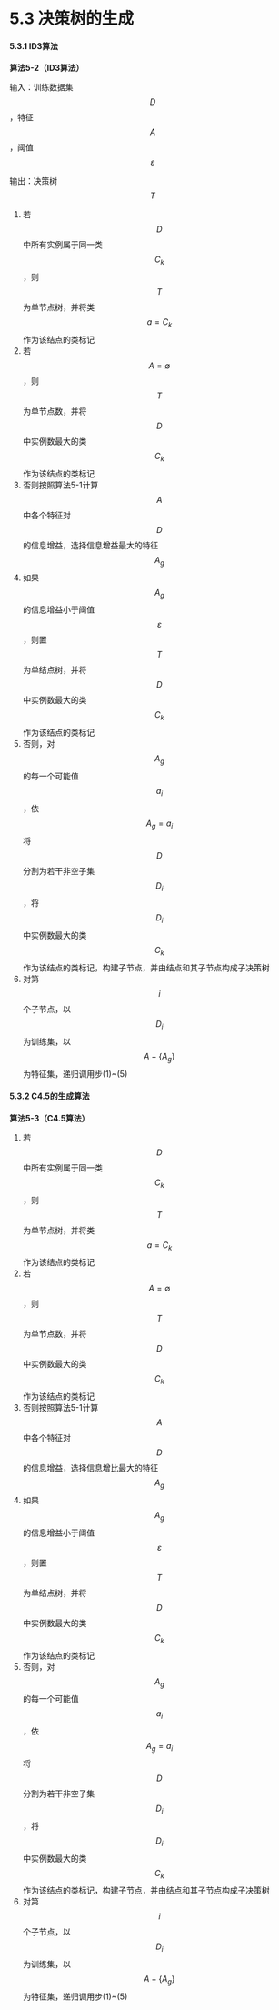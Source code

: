 # 5.3 决策树的生成

#### 5.3.1 ID3算法

**算法5-2（ID3算法）**

输入：训练数据集 $$D$$ ，特征 $$A$$ ，阈值 $$\varepsilon $$ 

输出：决策树 $$T$$ 

1. 若 $$D$$ 中所有实例属于同一类 $$C_k$$ ，则 $$T$$ 为单节点树，并将类 $$a = C_k$$ 作为该结点的类标记
2. 若 $$A = \emptyset$$ ，则 $$T$$ 为单节点数，并将 $$D$$ 中实例数最大的类 $$C_k$$ 作为该结点的类标记
3. 否则按照算法5-1计算 $$A$$ 中各个特征对 $$D$$ 的信息增益，选择信息增益最大的特征 $$A_g$$ 
4. 如果 $$A_g$$ 的信息增益小于阈值 $$\varepsilon$$ ，则置 $$T$$ 为单结点树，并将 $$D$$ 中实例数最大的类 $$C_k$$ 作为该结点的类标记
5. 否则，对 $$A_g$$ 的每一个可能值 $$a_{i}$$ ，依 $$A_g = a_i$$ 将 $$D$$ 分割为若干非空子集 $$D_i$$ ，将 $$D_i$$ 中实例数最大的类 $$C_k$$ 作为该结点的类标记，构建子节点，并由结点和其子节点构成子决策树
6. 对第 $$i$$ 个子节点，以 $$D_i$$ 为训练集，以 $$A - \{A_g\}$$ 为特征集，递归调用步\(1\)~\(5\)

#### 5.3.2 C4.5的生成算法

**算法5-3（C4.5算法）**

1. 若 $$D$$ 中所有实例属于同一类 $$C_k$$ ，则 $$T$$ 为单节点树，并将类 $$a = C_k$$ 作为该结点的类标记
2. 若 $$A = \emptyset$$ ，则 $$T$$ 为单节点数，并将 $$D$$ 中实例数最大的类 $$C_k$$ 作为该结点的类标记
3. 否则按照算法5-1计算 $$A$$ 中各个特征对 $$D$$ 的信息增益，选择信息增比最大的特征 $$A_g$$ 
4. 如果 $$A_g$$ 的信息增益小于阈值 $$\varepsilon$$ ，则置 $$T$$ 为单结点树，并将 $$D$$ 中实例数最大的类 $$C_k$$ 作为该结点的类标记
5. 否则，对 $$A_g$$ 的每一个可能值 $$a_{i}$$ ，依 $$A_g = a_i$$ 将 $$D$$ 分割为若干非空子集 $$D_i$$ ，将 $$D_i$$ 中实例数最大的类 $$C_k$$ 作为该结点的类标记，构建子节点，并由结点和其子节点构成子决策树
6. 对第 $$i$$ 个子节点，以 $$D_i$$ 为训练集，以 $$A - \{A_g\}$$ 为特征集，递归调用步\(1\)~\(5\)



